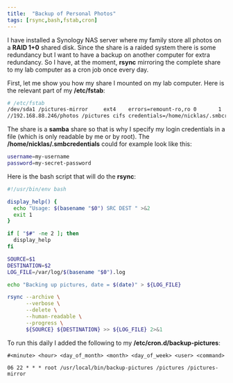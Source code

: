 ```yaml
---
title:  "Backup of Personal Photos"
tags: [rsync,bash,fstab,cron]
---
```

I have installed a Synology NAS server where my family store all photos on a **RAID 1+0** shared disk. Since the share is a raided system there is some redundancy but I want to have a backup on another computer for extra redundancy. So I have, at the moment, **rsync** mirroring the complete share to my lab computer as a cron job once every day.

First, let me show you how my share I mounted on my lab computer. Here is the relevant part of my **/etc/fstab**:

```bash
# /etc/fstab
/dev/sda1 /pictures-mirror     ext4    errors=remount-ro,ro 0       1
//192.168.88.246/photos /pictures cifs credentials=/home/nicklas/.smbcredentials,rw 0 0
```

The share is a **samba** share so that is why I specify my login credentials in a file (which is only readable by me or by root). The **/home/nicklas/.smbcredentials** could for example look like this:

```bash
username=my-username
password=my-secret-password
```

Here is the bash script that will do the **rsync**:


```bash
#!/usr/bin/env bash

display_help() {
  echo "Usage: $(basename "$0") SRC DEST " >&2
  exit 1
}

if [ "$#" -ne 2 ]; then
  display_help
fi

SOURCE=$1
DESTINATION=$2
LOG_FILE=/var/log/$(basename "$0").log

echo "Backing up pictures, date = $(date)" > ${LOG_FILE}

rsync --archive \
      --verbose \
      --delete \
      --human-readable \
      --progress \
      ${SOURCE} ${DESTINATION} >> ${LOG_FILE} 2>&1 

```

To run this daily I added the following to my **/etc/cron.d/backup-pictures**:

```
#<minute> <hour> <day_of_month> <month> <day_of_week> <user> <command>

06 22 * * * root /usr/local/bin/backup-pictures /pictures /pictures-mirror
```
